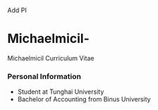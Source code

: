 Add PI
# Michaelmicil-
Michaelmicil Curriculum Vitae

### Personal Information
- Student at Tunghai University
- Bachelor of Accounting from Binus University
